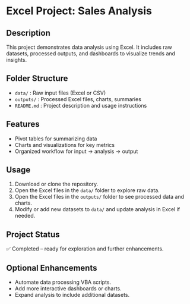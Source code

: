 # Excel Project: Sales Analysis

## Description
This project demonstrates data analysis using Excel. It includes raw datasets, processed outputs, and dashboards to visualize trends and insights.

## Folder Structure
- `data/` : Raw input files (Excel or CSV)
- `outputs/` : Processed Excel files, charts, summaries
- `README.md` : Project description and usage instructions

## Features
- Pivot tables for summarizing data
- Charts and visualizations for key metrics
- Organized workflow for input → analysis → output

## Usage
1. Download or clone the repository.
2. Open the Excel files in the `data/` folder to explore raw data.
3. Open the Excel files in the `outputs/` folder to see processed data and charts.
4. Modify or add new datasets to `data/` and update analysis in Excel if needed.

## Project Status
✅ Completed – ready for exploration and further enhancements.

## Optional Enhancements
- Automate data processing VBA scripts.
- Add more interactive dashboards or charts.
- Expand analysis to include additional datasets.
